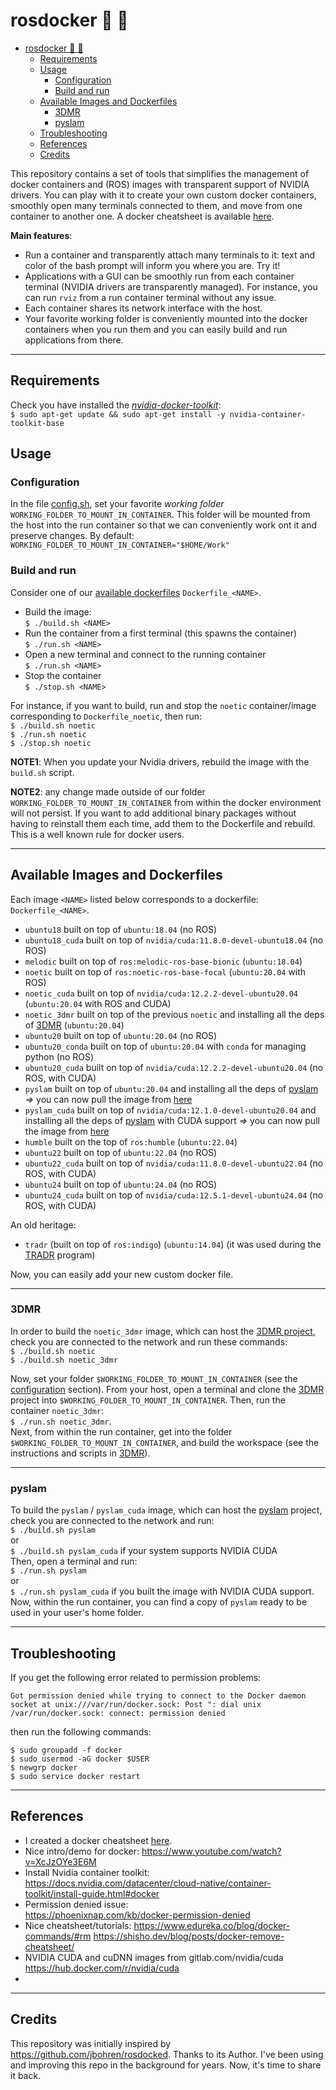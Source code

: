 # rosdocker  🤖 🐳

<!-- TOC -->

- [rosdocker  🤖 🐳](#rosdocker---)
  - [Requirements](#requirements)
  - [Usage](#usage)
    - [Configuration](#configuration)
    - [Build and run](#build-and-run)
  - [Available Images and Dockerfiles](#available-images-and-dockerfiles)
    - [3DMR](#3dmr)
    - [pyslam](#pyslam)
  - [Troubleshooting](#troubleshooting)
  - [References](#references)
  - [Credits](#credits)

<!-- /TOC -->

This repository contains a set of tools that simplifies the management of docker containers and (ROS) images with transparent support of NVIDIA drivers. You can play with it to create your own custom docker containers, smoothly open many terminals connected to them, and move from one container to another one. A docker cheatsheet is available [here](docker_commands.md).

**Main features**:
- Run a container and transparently attach many terminals to it: text and color of the bash prompt will inform you where you are. Try it!
- Applications with a GUI can be smoothly run from each container terminal (NVIDIA drivers are transparently managed). For instance, you can run `rviz` from a run container terminal without any issue. 
- Each container shares its network interface with the host.
- Your favorite working folder is conveniently mounted into the docker containers when you run them and you can easily build and run applications from there. 
  
---
## Requirements

Check you have installed the *[nvidia-docker-toolkit](https://docs.nvidia.com/datacenter/cloud-native/container-toolkit/latest/install-guide.html#tab-0-0-0)*:   
`$ sudo apt-get update && sudo apt-get install -y nvidia-container-toolkit-base`  

## Usage

### Configuration 

In the file [config.sh](./config.sh), set your favorite *working folder* `WORKING_FOLDER_TO_MOUNT_IN_CONTAINER`. This folder will be mounted from the host into the run container so that we can conveniently work ont it and preserve changes. By default:    
`WORKING_FOLDER_TO_MOUNT_IN_CONTAINER="$HOME/Work"`       


### Build and run  

Consider one of our [available dockerfiles](#available-images-and-dockerfiles) `Dockerfile_<NAME>`. 
* Build the image:      
`$ ./build.sh <NAME>`     
* Run the container from a first terminal (this spawns the container)    
`$ ./run.sh <NAME>`     
* Open a new terminal and connect to the running container     
`$ ./run.sh <NAME>`     
* Stop the container     
`$ ./stop.sh <NAME>`     

For instance, if you want to build, run and stop the `noetic` container/image corresponding to `Dockerfile_noetic`, then run:   
`$ ./build.sh noetic`     
`$ ./run.sh noetic`    
`$ ./stop.sh noetic`   

**NOTE1**: When you update your Nvidia drivers, rebuild the image with the `build.sh` script. 

**NOTE2**: any change made outside of our folder `WORKING_FOLDER_TO_MOUNT_IN_CONTAINER` from within the docker environment will not persist. If you want to add additional binary packages without having to reinstall them each time, add them to the Dockerfile and rebuild. This is a well known rule for docker users. 

---
## Available Images and Dockerfiles 

Each image `<NAME>` listed below corresponds to a dockerfile: `Dockerfile_<NAME>`. 

- `ubuntu18` built on top of `ubuntu:18.04` (no ROS)
- `ubuntu18_cuda` built on top of `nvidia/cuda:11.8.0-devel-ubuntu18.04` (no ROS)
- `melodic` built on top of `ros:melodic-ros-base-bionic` (`ubuntu:18.04`)
- `noetic` built on top of `ros:noetic-ros-base-focal` (`ubuntu:20.04` with ROS)
- `noetic_cuda` built on top of `nvidia/cuda:12.2.2-devel-ubuntu20.04` (`ubuntu:20.04` with ROS and CUDA)
- `noetic_3dmr` built on top of the previous `noetic` and installing all the deps of [3DMR](https://github.com/luigifreda/3dmr.git)  (`ubuntu:20.04`)
- `ubuntu20` built on top of `ubuntu:20.04` (no ROS)
- `ubuntu20_conda` built on top of `ubuntu:20.04` with `conda` for managing python (no ROS)
- `ubuntu20_cuda` built on top of `nvidia/cuda:12.2.2-devel-ubuntu20.04` (no ROS, with CUDA)
- `pyslam` built on top of `ubuntu:20.04`  and installing all the deps of [pyslam](https://github.com/luigifreda/pyslam) *=>* you can now pull the image from [here](https://github.com/users/luigifreda/packages/container/package/rosdocker)
- `pyslam_cuda` built on top of `nvidia/cuda:12.1.0-devel-ubuntu20.04` and installing all the deps of [pyslam](https://github.com/luigifreda/pyslam) with CUDA support *=>* you can now pull the image from [here](https://github.com/users/luigifreda/packages/container/package/rosdocker)
- `humble`  built on the top of `ros:humble` (`ubuntu:22.04`)
- `ubuntu22` built on top of `ubuntu:22.04` (no ROS)
- `ubuntu22_cuda` built on top of `nvidia/cuda:11.8.0-devel-ubuntu22.04` (no ROS, with CUDA) 
- `ubuntu24` built on top of `ubuntu:24.04` (no ROS)
- `ubuntu24_cuda` built on top of `nvidia/cuda:12.5.1-devel-ubuntu24.04` (no ROS, with CUDA) 
  
An old heritage:  
- `tradr` (built on top of `ros:indigo`) (`ubuntu:14.04`) (it was used during the [TRADR](https://www.tradr-project.eu/) program)

Now, you can easily add your new custom docker file. 

---
### 3DMR  

In order to build the `noetic_3dmr` image, which can host the [3DMR project](https://github.com/luigifreda/3dmr), check you are connected to the network and run these commands:     
`$ ./build.sh noetic`     
`$ ./build.sh noetic_3dmr`      

Now, set your folder `$WORKING_FOLDER_TO_MOUNT_IN_CONTAINER` (see the [configuration](#configuration) section). From your host, open a terminal and clone the [3DMR](https://github.com/luigifreda/3dmr) project into `$WORKING_FOLDER_TO_MOUNT_IN_CONTAINER`. Then, run the container `noetic_3dmr`:    
`$ ./run.sh noetic_3dmr`.      
Next, from within the run container, get into the folder `$WORKING_FOLDER_TO_MOUNT_IN_CONTAINER`, and build the workspace (see the instructions and scripts in [3DMR](https://github.com/luigifreda/3dmr)). 

---
### pyslam 

To build the `pyslam` / `pyslam_cuda` image, which can host the [pyslam](https://github.com/luigifreda/pyslam) project, check you are connected to the network and run:  
`$ ./build.sh pyslam`         
or        
`$ ./build.sh pyslam_cuda` if your system supports NVIDIA CUDA      
Then, open a terminal and run:      
`$ ./run.sh pyslam`       
or         
`$ ./run.sh pyslam_cuda` if you built the image with NVIDIA CUDA support.           
Now, within the run container, you can find a copy of `pyslam` ready to be used in your user's home folder.  

---
## Troubleshooting 

If you get the following error related to permission problems:
```
Got permission denied while trying to connect to the Docker daemon socket at unix:///var/run/docker.sock: Post ": dial unix /var/run/docker.sock: connect: permission denied
```
then run the following commands:
```
$ sudo groupadd -f docker
$ sudo usermod -aG docker $USER
$ newgrp docker
$ sudo service docker restart
``` 

---
## References

* I created a docker cheatsheet [here](docker_commands.md).
* Nice intro/demo for docker:
  https://www.youtube.com/watch?v=XcJzOYe3E6M 
* Install Nvidia container toolkit:   
  https://docs.nvidia.com/datacenter/cloud-native/container-toolkit/install-guide.html#docker 
* Permission denied issue:     
  https://phoenixnap.com/kb/docker-permission-denied
* Nice cheatsheet/tutorials: 
  https://www.edureka.co/blog/docker-commands/#rm 
  https://shisho.dev/blog/posts/docker-remove-cheatsheet/
* NVIDIA CUDA and cuDNN images from gitlab.com/nvidia/cuda  
  https://hub.docker.com/r/nvidia/cuda
* 

---
## Credits 

This repository was initially inspired by https://github.com/jbohren/rosdocked. Thanks to its Author. I've been using and improving this repo in the background for years. Now, it's time to share it back.  
